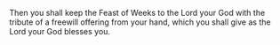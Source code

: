 Then you shall keep the Feast of Weeks to the Lord your God with the tribute of a freewill offering from your hand, which you shall give as the Lord your God blesses you.
